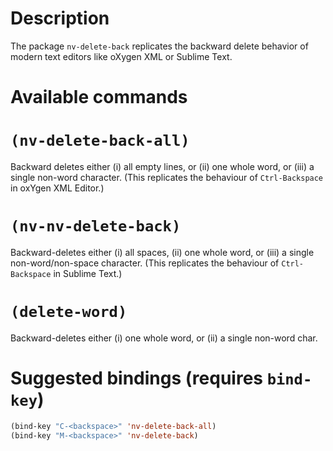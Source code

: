 # Description

The package `nv-delete-back` replicates the backward delete behavior of modern text editors like oXygen XML or Sublime Text.

# Available commands

# `(nv-delete-back-all)`
Backward deletes either (i) all empty lines, or (ii) one whole word, or (iii) a single non-word character. (This replicates the behaviour of `Ctrl-Backspace` in oxYgen XML Editor.)

# `(nv-nv-delete-back)`
Backward-deletes either (i) all spaces, (ii) one whole word, or (iii) a single non-word/non-space character. (This replicates the behaviour of `Ctrl-Backspace` in Sublime Text.)

# `(delete-word)`
Backward-deletes either (i) one whole word, or (ii) a single non-word char.

# Suggested bindings (requires `bind-key`)

```lisp
(bind-key "C-<backspace>" 'nv-delete-back-all)
(bind-key "M-<backspace>" 'nv-delete-back)
```